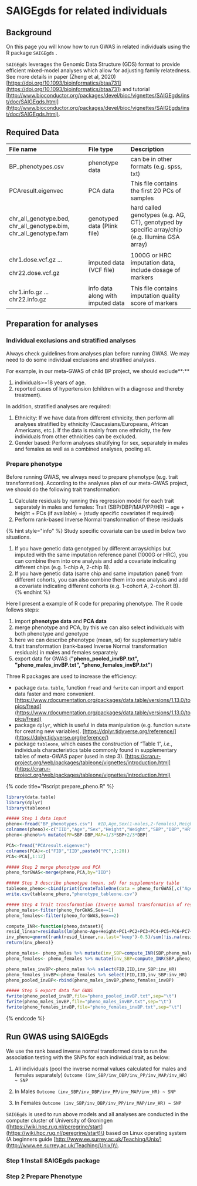 # SAIGEgds for related individuals

## Background

On this page you will know how to run GWAS in related individuals using the R package `SAIGEgds` .  

`SAIGEgds`  leverages the Genomic Data Structure \(GDS\) format to provide efficient mixed-model analyses which allow for adjusting family relatedness. See more details in paper \(Zheng et al, 2020\) [https://doi.org/10.1093/bioinformatics/btaa731](https://doi.org/10.1093/bioinformatics/btaa731) and tutorial [http://www.bioconductor.org/packages/devel/bioc/vignettes/SAIGEgds/inst/doc/SAIGEgds.html](http://www.bioconductor.org/packages/devel/bioc/vignettes/SAIGEgds/inst/doc/SAIGEgds.html). 

## Required Data

<table>
  <thead>
    <tr>
      <th style="text-align:left">File name</th>
      <th style="text-align:left">File type</th>
      <th style="text-align:left">Description</th>
    </tr>
  </thead>
  <tbody>
    <tr>
      <td style="text-align:left">BP_phenotypes.csv</td>
      <td style="text-align:left">phenotype data</td>
      <td style="text-align:left">can be in other formats (e.g. spss, txt)</td>
    </tr>
    <tr>
      <td style="text-align:left">PCAresult.eigenvec</td>
      <td style="text-align:left">PCA data</td>
      <td style="text-align:left">This file contains the first 20 PCs of samples</td>
    </tr>
    <tr>
      <td style="text-align:left">chr_all_genotype.bed, chr_all_genotype.bim, chr_all_genotype.fam</td>
      <td
      style="text-align:left">genotyped data (Plink file)</td>
        <td style="text-align:left">hard called genotypes (e.g. AG, CT), genotyped by specific array/chip
          (e.g. Illumina GSA array)</td>
    </tr>
    <tr>
      <td style="text-align:left">
        <p>chr1.dose.vcf.gz ...</p>
        <p>chr22.dose.vcf.gz</p>
      </td>
      <td style="text-align:left">imputed data (VCF file)</td>
      <td style="text-align:left">1000G or HRC imputation data, include dosage of markers</td>
    </tr>
    <tr>
      <td style="text-align:left">chr1.info.gz ... chr22.info.gz</td>
      <td style="text-align:left">info data along with imputed data</td>
      <td style="text-align:left">This file contains imputation quality score of markers</td>
    </tr>
  </tbody>
</table>

## Preparation for analyses

### Individual exclusions and stratified analyses

Always check guidelines from analyses plan before running GWAS. We may need to do some individual exclusions and stratified analyses. 

For example, in our meta-GWAS of child BP project, we should exclude**:**  

1. individuals&gt;=18 years of age. 
2. reported cases of hypertension \(children with a diagnose and thereby treatment\). 

In addition, stratified analyses are required:

1. Ethnicity: If we have data from different ethnicity, then perform all analyses stratified by ethnicity \(Caucasians/Europeans, African Americans, etc.\). If the data is mainly from one ethnicity, the few individuals from other ethnicities can be excluded. 
2. Gender based: Perform analyses stratifying for sex, separately in males and females as well as a combined analyses, pooling all. 

### Prepare phenotype

Before running GWAS, we always need to prepare phenotype \(e.g. trait transformation\). According to the analyses plan of our meta-GWAS project, we should do the following trait transformation:

1. Calculate residuals by running this regression model for each trait separately in males and females: Trait \(SBP/DBP/MAP/PP/HR\) ~ age + height + PCs \(if available\) + \(study specific covariates if required\)
2. Perform rank-based Inverse Normal transformation of these residuals

{% hint style="info" %}
Study specific covariate can be used in below two situations. 

1. If you have genetic data genotyped by different arrays/chips but imputed with the same imputation reference panel \(1000G or HRC\), you can combine them into one analysis and add a covariate indicating different chips \(e.g. 1-chip A, 2-chip B\).
2. If you have genetic data \(same chip and same imputation panel\) from different cohorts, you can also combine them into one analysis and add a covariate indicating different cohorts \(e.g. 1-cohort A, 2-cohort B\).  
{% endhint %}

Here I present a example of R code for preparing phenotype. The R code follows steps: 

1. import **phenotype data** and **PCA data** 
2. merge phenotype and PCA, by this we can also select individuals with both phenotype and genotype
3. here we can describe phenotype \(mean, sd\) for supplementary table
4. trait transformation \(rank-based Inverse Normal transformation residuals\) in males and females separately
5. export data for GWAS \(**"pheno\_pooled\_invBP.txt", "pheno\_males\_invBP.txt", "pheno\_females\_invBP.txt"**\)

Three R packages are used to increase the efficiency:

* package `data.table`, function `fread` and `fwrite` can import and export data faster and more convenient. [https://www.rdocumentation.org/packages/data.table/versions/1.13.0/topics/fread](https://www.rdocumentation.org/packages/data.table/versions/1.13.0/topics/fread) 
* package `dplyr`, which is useful in data manipulation \(e.g. function `mutate` for creating new variables\). [https://dplyr.tidyverse.org/reference/](https://dplyr.tidyverse.org/reference/)
* package `tableone`,  which eases the construction of “Table 1”, _i.e._, individuals characteristics table commonly found in supplementary tables of meta-GWAS paper \(used in step 3\). [https://cran.r-project.org/web/packages/tableone/vignettes/introduction.html](https://cran.r-project.org/web/packages/tableone/vignettes/introduction.html)

{% code title="Rscript prepare\_pheno.R" %}
```r
library(data.table) 
library(dplyr)
library(tableone)

##### Step 1 data input
pheno<-fread("BP_phenotypes.csv")  #ID,Age,Sex(1-males,2-females),Height,Weight,SBP,DBP,HR
colnames(pheno)<-c("IID","Age","Sex","Height","Weight","SBP","DBP","HR")  
pheno<-pheno%>% mutate(PP=SBP-DBP,MAP=1/3*SBP+2/3*DBP)

PCA<-fread("PCAresult.eigenvec")
colnames(PCA)<-c("FID","IID",paste0("PC",1:20))
PCA<-PCA[,1:12]

##### Step 2 merge phenotype and PCA
pheno_forGWAS<-merge(pheno,PCA,by="IID")

##### Step 3 describe phenotype (mean, sd) for supplementary table
tableone_pheno<-cbind(print(CreateTableOne(data = pheno_forGWAS[,c("Age","Height","Sex","SBP","DBP","PP","MAP","HR")])),print(CreateTableOne(strata = "Sex", data = pheno_forGWAS[,c("Age","Height","Sex","SBP","DBP","PP","MAP","HR")])))
write.csv(tableone_pheno,"phenotype_tableone.csv")

##### Step 4 Trait transformation (Inverse Normal transformation of residuals)
pheno_males<-filter(pheno_forGWAS,Sex==1)
pheno_females<-filter(pheno_forGWAS,Sex==2)

compute_INR<-function(pheno,dataset){
resid_linear=residuals(lm(pheno~Age+Height+PC1+PC2+PC3+PC4+PC5+PC6+PC7+PC8+PC9+PC10,data=dataset))
inv_pheno=qnorm((rank(resid_linear,na.last="keep")-0.5)/sum(!is.na(resid_linear)))
return(inv_pheno)}

pheno_males<- pheno_males %>% mutate(inv_SBP=compute_INR(SBP,pheno_males),inv_DBP=compute_INR(DBP,pheno_males),inv_MAP=compute_INR(MAP,pheno_males),inv_PP=compute_INR(PP,pheno_males),inv_HR=compute_INR(HR,pheno_males))
pheno_females<- pheno_females %>% mutate(inv_SBP=compute_INR(SBP,pheno_females),inv_DBP=compute_INR(DBP,pheno_females),inv_MAP=compute_INR(MAP,pheno_females),inv_PP=compute_INR(PP,pheno_females),inv_HR=compute_INR(HR,pheno_females))

pheno_males_invBP<-pheno_males %>% select(FID,IID,inv_SBP:inv_HR)
pheno_females_invBP<-pheno_females %>% select(FID,IID,inv_SBP:inv_HR)
pheno_pooled_invBP<-rbind(pheno_males_invBP,pheno_females_invBP)

##### Step 5 export data for GWAS  
fwrite(pheno_pooled_invBP,file="pheno_pooled_invBP.txt",sep="\t")
fwrite(pheno_males_invBP,file="pheno_males_invBP.txt",sep="\t")
fwrite(pheno_females_invBP,file="pheno_females_invBP.txt",sep="\t")
```
{% endcode %}

## Run GWAS using SAIGEgds

We use the rank based inverse normal transformed data to run the association testing with the SNPs for each individual trait, as below: 

1. All individuals \(pool the inverse normal values calculated for males and females separately\) `Outcome (inv_SBP/inv_DBP/inv_PP/inv_MAP/inv_HR) ~ SNP` 

2. In Males `Outcome (inv_SBP/inv_DBP/inv_PP/inv_MAP/inv_HR) ~ SNP` 

3. In Females `Outcome (inv_SBP/inv_DBP/inv_PP/inv_MAP/inv_HR) ~ SNP` 

`SAIGEgds` is used to run above models and all analyses are conducted in the computer cluster of  University of Groningen \([https://wiki.hpc.rug.nl/peregrine/start](https://wiki.hpc.rug.nl/peregrine/start)\) based on Linux operating system \(A beginners guide [http://www.ee.surrey.ac.uk/Teaching/Unix/](http://www.ee.surrey.ac.uk/Teaching/Unix/)\). 

### Step 1 Install SAIGEgds package



### Step 2 Prepare Phenotype

